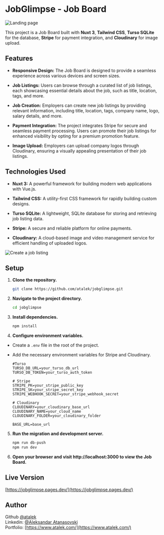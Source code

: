 # JobGlimpse - Job Board

![Landing page](https://res.cloudinary.com/dkofkuquf/image/upload/v1705704467/nuxtshop/syreihou08lt7prdkmic.png)

This project is a Job Board built with **Nuxt 3**, **Tailwind CSS**, **Turso
SQLite** for the database, **Stripe** for payment integration, and
**Cloudinary** for image upload.

## Features

- **Responsive Design:** The Job Board is designed to provide a seamless
  experience across various devices and screen sizes.

- **Job Listings:** Users can browse through a curated list of job listings,
  each showcasing essential details about the job, such as title, location,
  tags, and more.

- **Job Creation:** Employers can create new job listings by providing relevant
  information, including title, location, tags, company name, logo, salary
  details, and more.

- **Payment Integration:** The project integrates Stripe for secure and seamless
  payment processing. Users can promote their job listings for enhanced
  visibility by opting for a premium promotion feature.

- **Image Upload:** Employers can upload company logos through Cloudinary,
  ensuring a visually appealing presentation of their job listings.

## Technologies Used

- **Nuxt 3:** A powerful framework for building modern web applications with
  Vue.js.

- **Tailwind CSS:** A utility-first CSS framework for rapidly building custom
  designs.

- **Turso SQLite:** A lightweight, SQLite database for storing and retrieving
  job listing data.

- **Stripe:** A secure and reliable platform for online payments.

- **Cloudinary:** A cloud-based image and video management service for efficient
  handling of uploaded logos.

![Create a job listing ](https://res.cloudinary.com/dkofkuquf/image/upload/v1705704474/nuxtshop/m2npqwo766nsfgnreggl.png)

## Setup

1. **Clone the repository.**

   ```bash
   git clone https://github.com/atalek/jobglimpse.git

   ```

2. **Navigate to the project directory.**

   ```bash
   cd jobglimpse

   ```

3. **Install dependencies.**

   ```bash
   npm install

   ```

4. **Configure environment variables.**

- Create a `.env` file in the root of the project.
- Add the necessary environment variables for Stripe and Cloudinary.

  ```env
  #Turso
  TURSO_DB_URL=your_turso_db_url
  TURSO_DB_TOKEN=your_turso_auth_token

  # Stripe
  STRIPE_PK=your_stripe_public_key
  STRIPE_SK=your_stripe_secret_key
  STRIPE_WEBHOOK_SECRET=your_stripe_webhook_secret

  # Cloudinary
  CLOUDINARY=your_cloudinary_base_url
  CLOUDINARY_NAME=your_cloud_name
  CLOUDINARY_FOLDER=your_cloudinary_folder

  BASE_URL=base_url
  ```

5. **Run the migration and development server.**

   ```bash
   npm run db-push
   npm run dev

   ```

6. **Open your browser and visit http://localhost:3000 to view the Job Board.**

## Live Version

[https://jobglimpse.pages.dev/](https://jobglimpse.pages.dev/)

## Author

Github [@atalek](https://github.com/atalek) <br> Linkedin:
[@Aleksandar Atanasovski](https://www.linkedin.com/in/aleksandar-atanasovski-16b123263/)
<br> Portfolio: [https://www.atalek.com/](https://www.atalek.com/)
